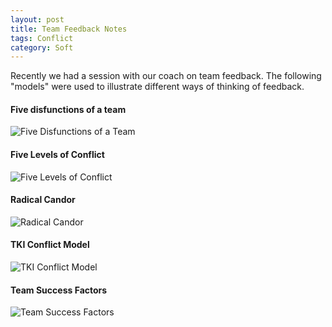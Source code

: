 ```yaml
---
layout: post
title: Team Feedback Notes
tags: Conflict
category: Soft
---
```

Recently we had a session with our coach on team feedback. The following "models" were used to illustrate different ways of thinking of feedback.

#### Five disfunctions  of a team

<img class="img-responsive" alt="Five Disfunctions of a Team" src="{{ site.url }}/assets/images/Five-Disfunctions-Of-A-Team.jpg">

#### Five Levels of Conflict

<img class="img-responsive" alt="Five Levels of Conflict" src="{{ site.url }}/assets/images/Five-Levels-Of-Conflict.jpg">

#### Radical Candor

<img class="img-responsive" alt="Radical Candor" src="{{ site.url }}/assets/images/Radical-Candor.jpg">

#### TKI Conflict Model

<img class="img-responsive" alt="TKI Conflict Model" src="{{ site.url }}/assets/images/TKI-Conflict-Model.jpg">

#### Team Success Factors

<img class="img-responsive" alt="Team Success Factors" src="{{ site.url }}/assets/images/Team-Success-Factors.png">


